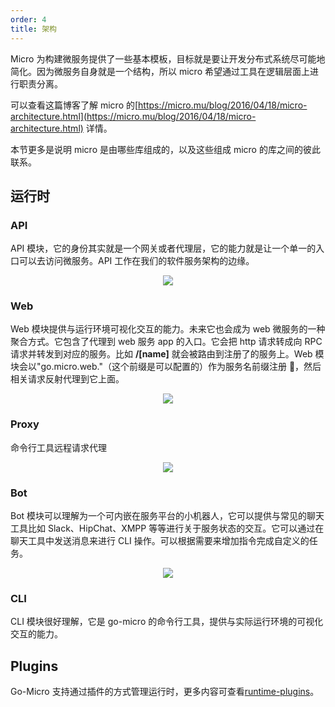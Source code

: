 ```yaml
---
order: 4
title: 架构
---
```


Micro 为构建微服务提供了一些基本模板，目标就是要让开发分布式系统尽可能地简化。因为微服务自身就是一个结构，所以 micro 希望通过工具在逻辑层面上进行职责分离。

可以查看这篇博客了解 micro 的[https://micro.mu/blog/2016/04/18/micro-architecture.html](https://micro.mu/blog/2016/04/18/micro-architecture.html) 详情。

本节更多是说明 micro 是由哪些库组成的，以及这些组成 micro 的库之间的彼此联系。

## 运行时

### API

API 模块，它的身份其实就是一个网关或者代理层，它的能力就是让一个单一的入口可以去访问微服务。API 工作在我们的软件服务架构的边缘。

<p align="center">
  <img src="{{site.baseurl}}/images/api.png" />
</p>

### Web

Web 模块提供与运行环境可视化交互的能力。未来它也会成为 web 微服务的一种聚合方式。它包含了代理到 web 服务 app 的入口。它会把 http 请求转成向 RPC 请求并转发到对应的服务。比如 **/[name]** 就会被路由到注册了的服务上。Web 模块会以"go.micro.web."（这个前缀是可以配置的）作为服务名前缀注册 ，然后相关请求反射代理到它上面。

<p align="center">
  <img src="{{site.baseurl}}/images/web.png" />
</p>

### Proxy

命令行工具远程请求代理

<p align="center">
  <img src="{{site.baseurl}}/images/car.png" />
</p>

### Bot

Bot 模块可以理解为一个可内嵌在服务平台的小机器人，它可以提供与常见的聊天工具比如 Slack、HipChat、XMPP 等等进行关于服务状态的交互。它可以通过在聊天工具中发送消息来进行 CLI 操作。可以根据需要来增加指令完成自定义的任务。

<p align="center">
  <img src="{{site.baseurl}}/images/bot.png" />
</p>

### CLI

CLI 模块很好理解，它是 go-micro 的命令行工具，提供与实际运行环境的可视化交互的能力。

## Plugins

Go-Micro 支持通过插件的方式管理运行时，更多内容可查看[runtime-plugins](runtime-plugins.html)。
